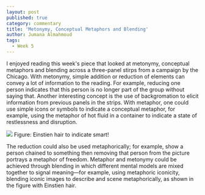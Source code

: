 ```yaml
---
layout: post
published: true
category: commentary
title: 'Metonymy, Conceptual Metaphors and Blending'
author: Jumana Almahmoud
tags:
  - Week 5
---
```

I enjoyed reading this week's piece that looked at metonymy, conceptual metaphors and blending across a three-panel stirps from a campaign by the Chicago. With metonymy, simple addition or reduction of elements can convey a lot of information to the reading. For example, reducing one person indicates that this person is no longer part of the group without saying that. Another interesting concept is the use of backgromation to elicit information from previous panels in the strips. With metaphor, one could use simple icons or symbols to indicate a conceptual metaphor, for example, using the metaphor of hot fluid in a container to indicate a state of restlessness and disruption. 

![](https://www.cartoonistgroup.com/properties/speedbump/art_images/cg4e3f709560be9.jpg)
Figure: Einstien hair to indicate smart!

The reduction could also be used metaphorically; for example, show a person chained to something then removing that person from the picture portrays a metaphor of freedom. Metaphor and metonymy could be achieved through blending in which different mental models are mixed together to signal meaning—for example, using metaphoric iconicity, blending iconic images to describe and scene metaphorically, as shown in the figure with Einstien hair.
